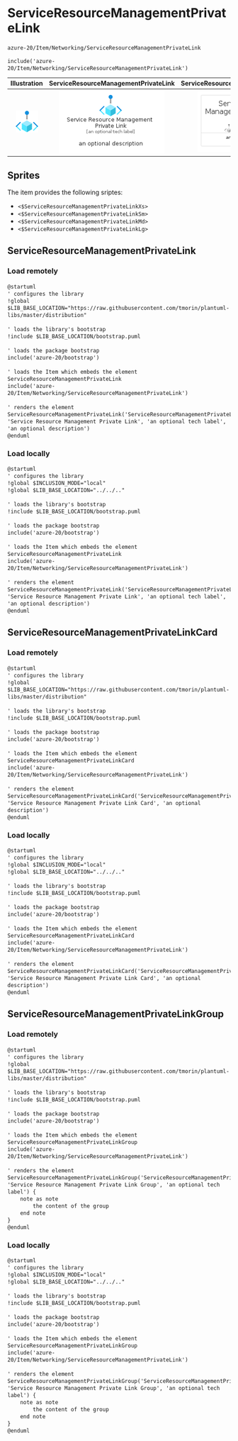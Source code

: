 # ServiceResourceManagementPrivateLink


```text
azure-20/Item/Networking/ServiceResourceManagementPrivateLink
```

```text
include('azure-20/Item/Networking/ServiceResourceManagementPrivateLink')
```



| Illustration | ServiceResourceManagementPrivateLink | ServiceResourceManagementPrivateLinkCard | ServiceResourceManagementPrivateLinkGroup |
| :---: | :---: | :---: | :---: |
| ![illustration for Illustration](../../../azure-20/Item/Networking/ServiceResourceManagementPrivateLink.png) | ![illustration for ServiceResourceManagementPrivateLink](../../../azure-20/Item/Networking/ServiceResourceManagementPrivateLink.Local.png) | ![illustration for ServiceResourceManagementPrivateLinkCard](../../../azure-20/Item/Networking/ServiceResourceManagementPrivateLinkCard.Local.png) | ![illustration for ServiceResourceManagementPrivateLinkGroup](../../../azure-20/Item/Networking/ServiceResourceManagementPrivateLinkGroup.Local.png) |



## Sprites
The item provides the following sriptes:

- `<$ServiceResourceManagementPrivateLinkXs>`
- `<$ServiceResourceManagementPrivateLinkSm>`
- `<$ServiceResourceManagementPrivateLinkMd>`
- `<$ServiceResourceManagementPrivateLinkLg>`





## ServiceResourceManagementPrivateLink

### Load remotely
```plantuml
@startuml
' configures the library
!global $LIB_BASE_LOCATION="https://raw.githubusercontent.com/tmorin/plantuml-libs/master/distribution"

' loads the library's bootstrap
!include $LIB_BASE_LOCATION/bootstrap.puml

' loads the package bootstrap
include('azure-20/bootstrap')

' loads the Item which embeds the element ServiceResourceManagementPrivateLink
include('azure-20/Item/Networking/ServiceResourceManagementPrivateLink')

' renders the element
ServiceResourceManagementPrivateLink('ServiceResourceManagementPrivateLink', 'Service Resource Management Private Link', 'an optional tech label', 'an optional description')
@enduml
```

### Load locally
```plantuml
@startuml
' configures the library
!global $INCLUSION_MODE="local"
!global $LIB_BASE_LOCATION="../../.."

' loads the library's bootstrap
!include $LIB_BASE_LOCATION/bootstrap.puml

' loads the package bootstrap
include('azure-20/bootstrap')

' loads the Item which embeds the element ServiceResourceManagementPrivateLink
include('azure-20/Item/Networking/ServiceResourceManagementPrivateLink')

' renders the element
ServiceResourceManagementPrivateLink('ServiceResourceManagementPrivateLink', 'Service Resource Management Private Link', 'an optional tech label', 'an optional description')
@enduml
```

## ServiceResourceManagementPrivateLinkCard

### Load remotely
```plantuml
@startuml
' configures the library
!global $LIB_BASE_LOCATION="https://raw.githubusercontent.com/tmorin/plantuml-libs/master/distribution"

' loads the library's bootstrap
!include $LIB_BASE_LOCATION/bootstrap.puml

' loads the package bootstrap
include('azure-20/bootstrap')

' loads the Item which embeds the element ServiceResourceManagementPrivateLinkCard
include('azure-20/Item/Networking/ServiceResourceManagementPrivateLink')

' renders the element
ServiceResourceManagementPrivateLinkCard('ServiceResourceManagementPrivateLinkCard', 'Service Resource Management Private Link Card', 'an optional description')
@enduml
```

### Load locally
```plantuml
@startuml
' configures the library
!global $INCLUSION_MODE="local"
!global $LIB_BASE_LOCATION="../../.."

' loads the library's bootstrap
!include $LIB_BASE_LOCATION/bootstrap.puml

' loads the package bootstrap
include('azure-20/bootstrap')

' loads the Item which embeds the element ServiceResourceManagementPrivateLinkCard
include('azure-20/Item/Networking/ServiceResourceManagementPrivateLink')

' renders the element
ServiceResourceManagementPrivateLinkCard('ServiceResourceManagementPrivateLinkCard', 'Service Resource Management Private Link Card', 'an optional description')
@enduml
```

## ServiceResourceManagementPrivateLinkGroup

### Load remotely
```plantuml
@startuml
' configures the library
!global $LIB_BASE_LOCATION="https://raw.githubusercontent.com/tmorin/plantuml-libs/master/distribution"

' loads the library's bootstrap
!include $LIB_BASE_LOCATION/bootstrap.puml

' loads the package bootstrap
include('azure-20/bootstrap')

' loads the Item which embeds the element ServiceResourceManagementPrivateLinkGroup
include('azure-20/Item/Networking/ServiceResourceManagementPrivateLink')

' renders the element
ServiceResourceManagementPrivateLinkGroup('ServiceResourceManagementPrivateLinkGroup', 'Service Resource Management Private Link Group', 'an optional tech label') {
    note as note
        the content of the group
    end note
}
@enduml
```

### Load locally
```plantuml
@startuml
' configures the library
!global $INCLUSION_MODE="local"
!global $LIB_BASE_LOCATION="../../.."

' loads the library's bootstrap
!include $LIB_BASE_LOCATION/bootstrap.puml

' loads the package bootstrap
include('azure-20/bootstrap')

' loads the Item which embeds the element ServiceResourceManagementPrivateLinkGroup
include('azure-20/Item/Networking/ServiceResourceManagementPrivateLink')

' renders the element
ServiceResourceManagementPrivateLinkGroup('ServiceResourceManagementPrivateLinkGroup', 'Service Resource Management Private Link Group', 'an optional tech label') {
    note as note
        the content of the group
    end note
}
@enduml
```

